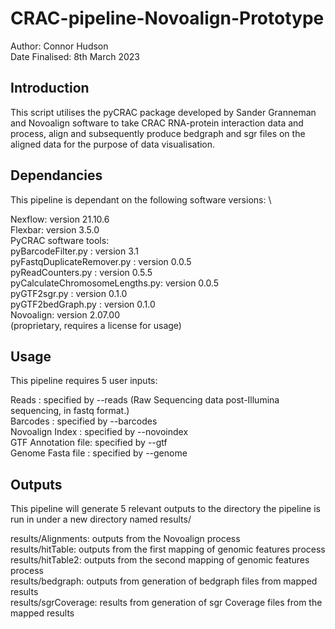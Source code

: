 # CRAC-pipeline-Novoalign-Prototype

Author: Connor Hudson \
Date Finalised: 8th March 2023

## Introduction
This script utilises the pyCRAC package developed by Sander Granneman and Novoalign software to take CRAC RNA-protein interaction data and process, align and subsequently produce bedgraph and sgr files on the aligned data for the purpose of data visualisation.

## Dependancies
This pipeline is dependant on the following software versions: \

Nexflow: version 21.10.6 \
Flexbar: version 3.5.0\
PyCRAC software tools: \
pyBarcodeFilter.py             : version 3.1 \
 pyFastqDuplicateRemover.py     : version 0.0.5 \
 pyReadCounters.py              : version 0.5.5 \
 pyCalculateChromosomeLengths.py: version 0.0.5 \
 pyGTF2sgr.py                   : version 0.1.0 \
 pyGTF2bedGraph.py              : version 0.1.0 \
 Novoalign: version 2.07.00 \
(proprietary, requires a license for usage)

## Usage
This pipeline requires 5 user inputs: 

Reads              : specified by --reads (Raw Sequencing data post-Illumina sequencing, in fastq format.)\
Barcodes           : specified by --barcodes \
Novoalign Index    : specified by --novoindex \
GTF Annotation file: specified by --gtf \
Genome Fasta file  : specified by --genome 

## Outputs
This pipeline will generate 5 relevant outputs to the directory the pipeline is run in under a new directory named results/

results/Alignments: outputs from the Novoalign process \
results/hitTable: outputs from the first mapping of genomic features process \
results/hitTable2: outputs from the second mapping of genomic features process \
results/bedgraph: outputs from generation of bedgraph files from mapped results \
results/sgrCoverage: results from generation of sgr Coverage files from the mapped results



